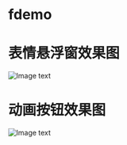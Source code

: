 # fdemo

# 表情悬浮窗效果图
![Image text](https://github.com/imyetse/fdemo/blob/97e23d76381605b9c16a9243f941be9792209ee5/fdemo.gif)

# 动画按钮效果图
![Image text](https://github.com/imyetse/fdemo/blob/master/gif/aButton.gif)

